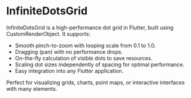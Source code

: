 # InfiniteDotsGrid

InfiniteDotsGrid is a high-performance dot grid in Flutter, built using CustomRenderObject. It supports:

- Smooth pinch-to-zoom with looping scale from 0.1 to 1.0.
- Dragging (pan) with no performance drops.
- On-the-fly calculation of visible dots to save resources.
- Scaling dot sizes independently of spacing for optimal performance.
- Easy integration into any Flutter application.

Perfect for visualizing grids, charts, point maps, or interactive interfaces with many elements.
